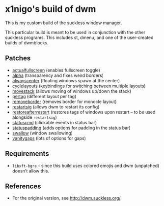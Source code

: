 # x1nigo's build of dwm
This is my custom build of the suckless window manager.

This particular build is meant to be used in conjunction with the other suckless programs. This includes st, dmenu, and one of the user-created builds of dwmblocks.

## Patches
- [actualfullscreen](https://dwm.suckless.org/patches/actualfullscreen/) (enables fullscreen toggle)
- [alpha](https://dwm.suckless.org/patches/alpha/) (transparency and fixes weird borders)
- [alwayscenter](https://dwm.suckless.org/patches/alwayscenter/) (floating windows spawn at the center)
- [cyclelayouts](https://dwm.suckless.org/patches/cyclelayouts/) (keybindings for switching between multiple layouts)
- [movestack](https://dwm.suckless.org/patches/movestack/) (allows moving of windows up/down the stack)
- [pertag](https://dwm.suckless.org/patches/pertag/) (different layout per tag)
- [removeborder](https://dwm.suckless.org/patches/removeborder/) (removes border for monocle layout)
- [restartsig](https://dwm.suckless.org/patches/restartsig/) (allows dwm to restart its config)
- [restoreafterrestart](https://dwm.suckless.org/patches/restoreafterrestart/) (restores tags of windows upon restart &ndash; to be used alongside `restartsig`)
- [statuscmd](https://dwm.suckless.org/patches/statuscmd/) (clickable events in status bar)
- [statuspadding](https://dwm.suckless.org/patches/statuspadding/) (adds options for padding in the status bar)
- [swallow](https://dwm.suckless.org/patches/swallow/) (window swallowing)
- [vanitygaps](https://dwm.suckless.org/patches/vanitygaps/) (lots of options for gaps)

## Requirements
- `libxft-bgra` &ndash; since this build uses colored emojis and dwm (unpatched) doesn't allow this.

## References
- For the original version, see http://dwm.suckless.org/.
